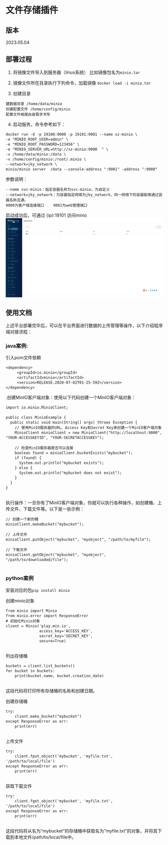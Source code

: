 # 文件存储插件

## 版本

2023.05.04

## 部署过程

1. 将镜像文件导入到服务器（linux系统） 比如镜像包名为`minio.tar`
2. 镜像文件所在目录执行下列命令，加载镜像
   `docker load -i minio.tar`

3. 创建目录

```commandline
建数据目录 /home/data/minio
创建配置文件 /home/config/minio
配置文件根据自身需求书写
```

4. 启动服务，命令参考如下：

```commandline
docker run -d -p 19100:9000 -p 19101:9001 --name sz-minio \
-e "MINIO_ROOT_USER=admin" \
-e "MINIO_ROOT_PASSWORD=123456" \
-e "MINIO_SERVER_URL=http://sz-minio:9000  " \
-v /home/data/minio:/data \
-v /home/config/minio:/root/.minio \
--network=jky_network \
minio/minio server  /data --console-address ":9001" -address ":9000"
```

参数说明：

```commandline
--name svc-minio：指定容器名称为svc-minio，为自定义
--network=jky_network：为容器指定网络为jky_network，同一网络下的容器能够通过容器名称互通。
9000为客户端连接端口    9001为web管理端口

```

启动成功后，可通过 {ip}:19101 访问minio
![img.png](img.png)

## 使用文档

上述平台部署完毕后，可以在平台界面进行数据的上传管理等操作，以下介绍程序端对接流程：

### java案例:

引入pom文件依赖

```commandline
<dependency>
     <groupId>io.minio</groupId>
     <artifactId>minio</artifactId>
     <version>RELEASE.2020-07-02T01-25-59Z</version>
</dependency>

```

.创建MinIO客户端对象：使用以下代码创建一个MinIO客户端对象：

```commandline
import io.minio.MinioClient;

public class MinioExample {
  public static void main(String[] args) throws Exception {
    // 使用MinIO服务器的URL、Access Key和Secret Key来创建一个MinIO客户端对象
    MinioClient minioClient = new MinioClient("http://localhost:9000", "YOUR-ACCESSKEYID", "YOUR-SECRETACCESSKEY");

    // 检查MinIO服务器是否可以连接
    boolean found = minioClient.bucketExists("mybucket");
    if (found) {
      System.out.println("mybucket exists");
    } else {
      System.out.println("mybucket does not exist");
    }
  }
}


```

执行操作：一旦你有了MinIO客户端对象，你就可以执行各种操作，如创建桶、上传文件、下载文件等。以下是一些示例：

```commandline
// 创建一个新的桶
minioClient.makeBucket("mybucket");

// 上传文件
minioClient.putObject("mybucket", "myobject", "/path/to/myfile");

// 下载文件
minioClient.getObject("mybucket", "myobject", "/path/to/downloaded/file");


```

### python案例

安装对应的包`pip install minio`

创建minio对象

```commandline
from minio import Minio
from minio.error import ResponseError
# 初始化Minio对象
client = Minio('play.min.io',
               access_key='ACCESS_KEY',
               secret_key='SECRET_KEY',
               secure=True)


```

列出存储桶

```commandline
buckets = client.list_buckets()
for bucket in buckets:
    print(bucket.name, bucket.creation_date)


```

这段代码将打印所有存储桶的名称和创建日期。

创建存储桶

```commandline
try:
    client.make_bucket("mybucket")
except ResponseError as err:
    print(err)


```

上传文件

```commandline
try:
    client.fput_object('mybucket', 'myfile.txt', '/path/to/local/file')
except ResponseError as err:
    print(err)


```

获取下载文件

```commandline
try:
    client.fget_object('mybucket', 'myfile.txt', '/path/to/local/file')
except ResponseError as err:
    print(err)


```

这段代码将从名为“mybucket”的存储桶中获取名为“myfile.txt”的对象，并将其下载到本地文件/path/to/local/file中。

